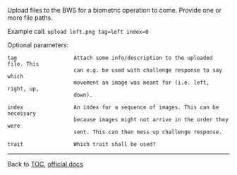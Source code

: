 Upload files to the BWS for a biometric operation to come. Provide one or more
file paths.

Example call: `upload left.png tag=left index=0`


Optional parameters:

    tag                  Attach some info/description to the uploaded file. This
                         can e.g. be used with challenge response to say which
                         movement an image was meant for (i.e. left, right, up,
                         down).

    index                An index for a sequence of images. This can be necessary
                         because images might not arrive in the order they were
                         sent. This can then mess up challenge response.

    trait                Which trait shall be used?

---

Back to [TOC](./toc.md), [official docs](https://developer.bioid.com/bwsreference/web-api/web-upload-api)